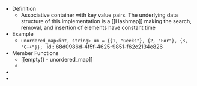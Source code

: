 - Definition
	- Associative container with key value pairs. The underlying data structure of this implementation is a [[Hashmap]] making the search, removal, and insertion of elements have constant time
- Example
	- ``unordered_map<int, string> um = {{1, "Geeks"}, {2, "For"}, {3, "C++"}}; ``
	  id:: 68d0986d-4f5f-4625-9851-f62c2134e826
- Member Functions
	- [[empty() - unordered_map]]
	-
-
-